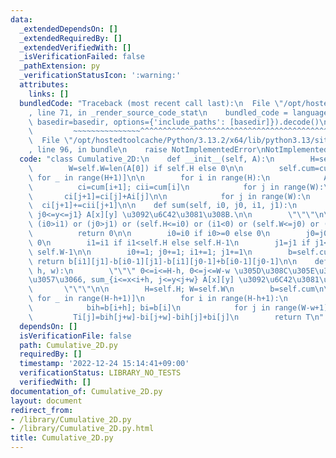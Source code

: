 ```yaml
---
data:
  _extendedDependsOn: []
  _extendedRequiredBy: []
  _extendedVerifiedWith: []
  _isVerificationFailed: false
  _pathExtension: py
  _verificationStatusIcon: ':warning:'
  attributes:
    links: []
  bundledCode: "Traceback (most recent call last):\n  File \"/opt/hostedtoolcache/Python/3.13.2/x64/lib/python3.13/site-packages/onlinejudge_verify/documentation/build.py\"\
    , line 71, in _render_source_code_stat\n    bundled_code = language.bundle(stat.path,\
    \ basedir=basedir, options={'include_paths': [basedir]}).decode()\n          \
    \         ~~~~~~~~~~~~~~~^^^^^^^^^^^^^^^^^^^^^^^^^^^^^^^^^^^^^^^^^^^^^^^^^^^^^^^^^^^^^^^^^^\n\
    \  File \"/opt/hostedtoolcache/Python/3.13.2/x64/lib/python3.13/site-packages/onlinejudge_verify/languages/python.py\"\
    , line 96, in bundle\n    raise NotImplementedError\nNotImplementedError\n"
  code: "class Cumulative_2D:\n    def __init__(self, A):\n        H=self.H=len(A)\n\
    \        W=self.W=len(A[0]) if self.H else 0\n\n        self.cum=cum=[[0]*(W+1)\
    \ for _ in range(H+1)]\n\n        for i in range(H):\n            Ai=A[i]\n  \
    \          ci=cum[i+1]; cii=cum[i]\n            for j in range(W):\n         \
    \       ci[j+1]=ci[j]+Ai[j]\n\n            for j in range(W):\n              \
    \  ci[j+1]+=cii[j+1]\n\n    def sum(self, i0, j0, i1, j1):\n        \"\"\" sum_{i0<=x<=i1,\
    \ j0<=y<=j1} A[x][y] \u3092\u6C42\u3081\u308B.\n\n        \"\"\"\n\n        if\
    \ (i0>i1) or (j0>j1) or (self.H<=i0) or (i1<0) or (self.W<=j0) or (j1<0):\n  \
    \          return 0\n\n        i0=i0 if i0>=0 else 0\n        j0=j0 if j0>=0 else\
    \ 0\n        i1=i1 if i1<self.H else self.H-1\n        j1=j1 if j1<self.W else\
    \ self.W-1\n\n        i0+=1; j0+=1; i1+=1; j1+=1\n        b=self.cum\n       \
    \ return b[i1][j1]-b[i0-1][j1]-b[i1][j0-1]+b[i0-1][j0-1]\n\n    def sum_range(self,\
    \ h, w):\n        \"\"\" 0<=i<=H-h, 0<=j<=W-w \u305D\u308C\u305E\u308C\u306B\u5BFE\
    \u3057\u3066, sum_{i<=x<i+h, j<=y<j+w} A[x][y] \u3092\u6C42\u3081\u308B.\n\n \
    \       \"\"\"\n\n        H=self.H; W=self.W\n        b=self.cum\n\n        T=[[0]*(W-w+1)\
    \ for _ in range(H-h+1)]\n        for i in range(H-h+1):\n            Ti=T[i]\n\
    \            bih=b[i+h]; bi=b[i]\n            for j in range(W-w+1):\n       \
    \         Ti[j]=bih[j+w]-bi[j+w]-bih[j]+bi[j]\n        return T\n"
  dependsOn: []
  isVerificationFile: false
  path: Cumulative_2D.py
  requiredBy: []
  timestamp: '2022-12-24 15:14:41+09:00'
  verificationStatus: LIBRARY_NO_TESTS
  verifiedWith: []
documentation_of: Cumulative_2D.py
layout: document
redirect_from:
- /library/Cumulative_2D.py
- /library/Cumulative_2D.py.html
title: Cumulative_2D.py
---
```

